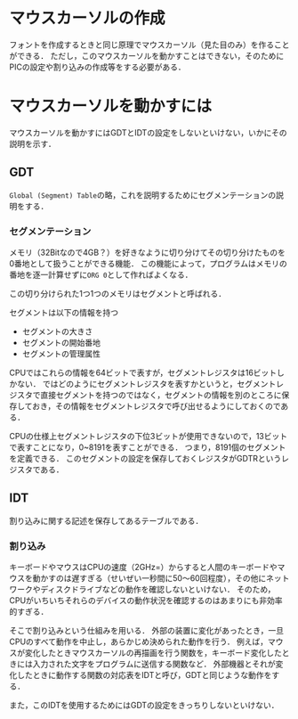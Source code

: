 # マウスカーソルの作成

フォントを作成するときと同じ原理でマウスカーソル（見た目のみ）を作ることができる．
ただし，このマウスカーソルを動かすことはできない，そのためにPICの設定や割り込みの作成等をする必要がある．

# マウスカーソルを動かすには

マウスカーソルを動かすにはGDTとIDTの設定をしないといけない，いかにその説明を示す．

## GDT

`Global (Segment) Table`の略，これを説明するためにセグメンテーションの説明をする．

### セグメンテーション

メモリ（32Bitなので4GB？）を好きなように切り分けてその切り分けたものを0番地として扱うことができる機能．
この機能によって，プログラムはメモリの番地を逐一計算せずに`ORG 0`として作ればよくなる．  

この切り分けられた1つ1つのメモリはセグメントと呼ばれる．

セグメントは以下の情報を持つ

- セグメントの大きさ
- セグメントの開始番地
- セグメントの管理属性

CPUではこれらの情報を64ビットで表すが，セグメントレジスタは16ビットしかない．
ではどのようにセグメントレジスタを表すかというと，セグメントレジスタで直接セグメントを持つのではなく，セグメントの情報を別のところに保存しておき，その情報をセグメントレジスタで呼び出せるようにしておくのである．

CPUの仕様上セグメントレジスタの下位3ビットが使用できないので，13ビットで表すことになり，0~8191を表すことができる．
つまり，8191個のセグメントを定義できる．
このセグメントの設定を保存しておくレジスタがGDTRというレジスタである．

## IDT

割り込みに関する記述を保存してあるテーブルである．

### 割り込み

キーボードやマウスはCPUの速度（2GHz=）からすると人間のキーボードやマウスを動かすのは遅すぎる（せいぜい一秒間に50～60回程度），その他にネットワークやディスクドライブなどの動作を確認しないといけない．
そのため，CPUがいちいちそれらのデバイスの動作状況を確認するのはあまりにも非効率的すぎる．

そこで割り込みという仕組みを用いる．
外部の装置に変化があったとき，一旦CPUのすべて動作を中止し，あらかじめ決められた動作を行う．
例えば，マウスが変化したときマウスカーソルの再描画を行う関数を，キーボード変化したときには入力された文字をプログラムに送信する関数など．
外部機器とそれが変化したときに動作する関数の対応表をIDTと呼び，GDTと同じような動作をする．

また，このIDTを使用するためにはGDTの設定をきっちりしないといけない．

